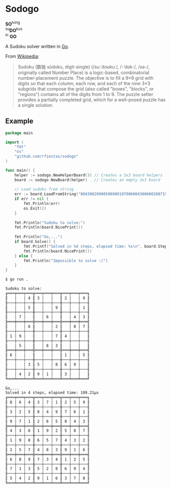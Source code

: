 # Sodogo

**SO**<sup>lving</sup><br><sup>su</sup>**DO**<sup>kus</sup><br><sup>in</sup> **GO**

A Sudoku solver written in [Go](https://golang.org/).

From [Wikipedia](https://en.wikipedia.org/wiki/Sudoku):
> Sudoku (数独 sūdoku, digit-single) (/suːˈdoʊkuː/, /-ˈdɒk-/, /sə-/, originally
> called Number Place) is a logic-based, combinatorial number-placement puzzle.
> The objective is to fill a 9×9 grid with digits so that each column, each row,
> and each of the nine 3×3 subgrids that compose the grid (also called "boxes",
> "blocks", or "regions") contains all of the digits from 1 to 9. The puzzle
> setter provides a partially completed grid, which for a well-posed puzzle has
> a single solution.


## Example

```go
package main

import (
    "fmt"
    "os"
    "github.com/rfiestas/sodogo"
)

func main() {
    helper := sodogo.NewHelperBoard(3) // Creates a 3x3 board helpers
    board := sodogo.NewBoard(helper)   // Creates an empty 3x3 board
    
    // Load sudoku from string
    err := board.LoadFromString("004300209005009001070060043006002087190007400050083000600000105003508690042910300")
    if err != nil {
        fmt.Println(err)
        os.Exit(2)
    }
    
    fmt.Println("Sudoku to solve:")
    fmt.Println(board.NicePrint())
    
    fmt.Println("Go,...")
    if board.Solve() {
        fmt.Printf("Solved in %d steps, elapsed time: %s\n", board.Steps, board.Elapsed)
        fmt.Println(board.NicePrint())
    } else {
        fmt.Println("Impossible to solve :(")
    }
}
```

```bash
$ go run .

Sudoku to solve:
╔═══╤═══╤═══╦═══╤═══╤═══╦═══╤═══╤═══╗
║   │   │ 4 ║ 3 │   │   ║ 2 │   │ 9 ║
╟───┼───┼───╫───┼───┼───╫───┼───┼───╢
║   │   │ 5 ║   │   │ 9 ║   │   │ 1 ║
╟───┼───┼───╫───┼───┼───╫───┼───┼───╢
║   │ 7 │   ║   │ 6 │   ║   │ 4 │ 3 ║
╠═══╪═══╪═══╬═══╪═══╪═══╬═══╪═══╪═══╣
║   │   │ 6 ║   │   │ 2 ║   │ 8 │ 7 ║
╟───┼───┼───╫───┼───┼───╫───┼───┼───╢
║ 1 │ 9 │   ║   │   │ 7 ║ 4 │   │   ║
╟───┼───┼───╫───┼───┼───╫───┼───┼───╢
║   │ 5 │   ║   │ 8 │ 3 ║   │   │   ║
╠═══╪═══╪═══╬═══╪═══╪═══╬═══╪═══╪═══╣
║ 6 │   │   ║   │   │   ║ 1 │   │ 5 ║
╟───┼───┼───╫───┼───┼───╫───┼───┼───╢
║   │   │ 3 ║ 5 │   │ 8 ║ 6 │ 9 │   ║
╟───┼───┼───╫───┼───┼───╫───┼───┼───╢
║   │ 4 │ 2 ║ 9 │ 1 │   ║ 3 │   │   ║
╚═══╧═══╧═══╩═══╧═══╧═══╩═══╧═══╧═══╝

Go,...
Solved in 4 steps, elapsed time: 189.21µs
╔═══╤═══╤═══╦═══╤═══╤═══╦═══╤═══╤═══╗
║ 8 │ 6 │ 4 ║ 3 │ 7 │ 1 ║ 2 │ 5 │ 9 ║
╟───┼───┼───╫───┼───┼───╫───┼───┼───╢
║ 3 │ 2 │ 5 ║ 8 │ 4 │ 9 ║ 7 │ 6 │ 1 ║
╟───┼───┼───╫───┼───┼───╫───┼───┼───╢
║ 9 │ 7 │ 1 ║ 2 │ 6 │ 5 ║ 8 │ 4 │ 3 ║
╠═══╪═══╪═══╬═══╪═══╪═══╬═══╪═══╪═══╣
║ 4 │ 3 │ 6 ║ 1 │ 9 │ 2 ║ 5 │ 8 │ 7 ║
╟───┼───┼───╫───┼───┼───╫───┼───┼───╢
║ 1 │ 9 │ 8 ║ 6 │ 5 │ 7 ║ 4 │ 3 │ 2 ║
╟───┼───┼───╫───┼───┼───╫───┼───┼───╢
║ 2 │ 5 │ 7 ║ 4 │ 8 │ 3 ║ 9 │ 1 │ 6 ║
╠═══╪═══╪═══╬═══╪═══╪═══╬═══╪═══╪═══╣
║ 6 │ 8 │ 9 ║ 7 │ 3 │ 4 ║ 1 │ 2 │ 5 ║
╟───┼───┼───╫───┼───┼───╫───┼───┼───╢
║ 7 │ 1 │ 3 ║ 5 │ 2 │ 8 ║ 6 │ 9 │ 4 ║
╟───┼───┼───╫───┼───┼───╫───┼───┼───╢
║ 5 │ 4 │ 2 ║ 9 │ 1 │ 6 ║ 3 │ 7 │ 8 ║
╚═══╧═══╧═══╩═══╧═══╧═══╩═══╧═══╧═══╝
```
